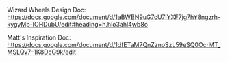Wizard Wheels Design Doc:  https://docs.google.com/document/d/1aBWBN9uG7cU7lYXF7jg7hY8ngzrh-kygyMp-IOHDubU/edit#heading=h.hlo3ahl4wb8o

Matt's Inspiration Doc: https://docs.google.com/document/d/1dfETaM7QnZznoSzL59eSQ0OcrMT_MSLQv7-1K8DcG9k/edit
